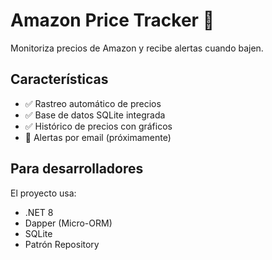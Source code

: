 # Amazon Price Tracker 🚀

Monitoriza precios de Amazon y recibe alertas cuando bajen.

## Características 
- ✅ Rastreo automático de precios
- ✅ Base de datos SQLite integrada  
- ✅ Histórico de precios con gráficos
- 🔄 Alertas por email (próximamente)

## Para desarrolladores
El proyecto usa:
- .NET 8
- Dapper (Micro-ORM)
- SQLite
- Patrón Repository
